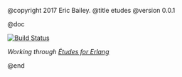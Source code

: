 @copyright 2017 Eric Bailey.
@title etudes
@version 0.0.1

@doc

[![Build Status][Travis badge]][Travis link]

*Working through [Études for Erlang][book]*


<!-- Named Links -->

[book]: https://github.com/oreillymedia/etudes-for-erlang
[Travis badge]: https://travis-ci.org/yurrriq/etudes-for-erlang.svg?branch=master
[Travis link]: https://travis-ci.org/yurrriq/etudes-for-erlang

@end
